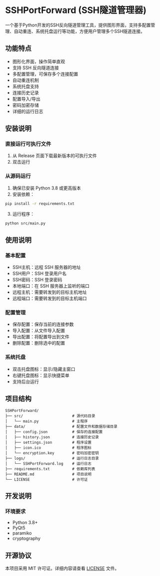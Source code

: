 # SSHPortForward (SSH隧道管理器)

一个基于Python开发的SSH反向隧道管理工具，提供图形界面，支持多配置管理、自动重连、系统托盘运行等功能，方便用户管理多个SSH隧道连接。

## 功能特点

- 图形化界面，操作简单直观
- 支持 SSH 反向隧道连接
- 多配置管理，可保存多个连接配置
- 自动重连机制
- 系统托盘支持
- 连接历史记录
- 配置导入/导出
- 密码加密存储
- 详细的运行日志

## 安装说明

### 直接运行可执行文件
1. 从 Release 页面下载最新版本的可执行文件
2. 双击运行

### 从源码运行
1. 确保已安装 Python 3.8 或更高版本
2. 安装依赖：

```bash
pip install -r requirements.txt
```
3. 运行程序：

```bash
python src/main.py
```

## 使用说明

### 基本配置
- SSH主机：远程 SSH 服务器的地址
- SSH用户：SSH 登录用户名
- SSH密码：SSH 登录密码
- 本地端口：在 SSH 服务器上监听的端口
- 远程主机：需要转发到的目标主机地址
- 远程端口：需要转发到的目标主机端口

### 配置管理
- 保存配置：保存当前的连接参数
- 导入配置：从文件导入配置
- 导出配置：将配置导出到文件
- 删除配置：删除选中的配置

### 系统托盘
- 双击托盘图标：显示/隐藏主窗口
- 右键托盘图标：显示快捷菜单
- 支持后台运行

## 项目结构

```
SSHPortForward/
├── src/                      # 源代码目录
│   └── main.py               # 主程序
├── data/                     # 配置文件和数据存储目录
│   ├── config.json           # 保存的连接配置
│   ├── history.json          # 连接历史记录
│   ├── settings.json         # 程序设置
│   ├── icon.ico              # 程序图标
│   └── encryption.key        # 密码加密密钥
├── logs/                     # 运行日志目录
│   └── SSHPortForward.log    # 运行日志
├── requirements.txt          # 依赖库列表
├── README.md                 # 项目说明
└── LICENSE                   # 许可证
```

## 开发说明

### 环境要求
- Python 3.8+
- PyQt5
- paramiko
- cryptography

## 开源协议

本项目采用 MIT 许可证。详细内容请查看 [LICENSE](LICENSE) 文件。
